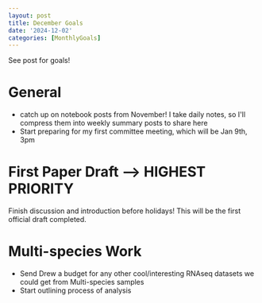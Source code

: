 ```yaml
---
layout: post
title: December Goals
date: '2024-12-02'
categories: [MonthlyGoals]
---
```

See post for goals!

# General
- catch up on notebook posts from November! I take daily notes, so I'll compress them into weekly summary posts to share here
- Start preparing for my first committee meeting, which will be Jan 9th, 3pm

# First Paper Draft --> HIGHEST PRIORITY
Finish discussion and introduction before holidays! This will be the first official draft completed.

# Multi-species Work
- Send Drew a budget for any other cool/interesting RNAseq datasets we could get from Multi-species samples
- Start outlining process of analysis
